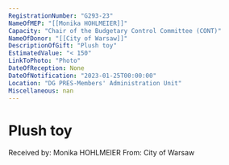 ```yaml
---
RegistrationNumber: "G293-23"
NameOfMEP: "[[Monika HOHLMEIER]]"
Capacity: "Chair of the Budgetary Control Committee (CONT)"
NameOfDonor: "[[City of Warsaw]]"
DescriptionOfGift: "Plush toy"
EstimatedValue: "< 150"
LinkToPhoto: "Photo"
DateOfReception: None
DateOfNotification: "2023-01-25T00:00:00"
Location: "DG PRES-Members' Administration Unit"
Miscellaneous: nan
---
```


# Plush toy

Received by: Monika HOHLMEIER
From: City of Warsaw
